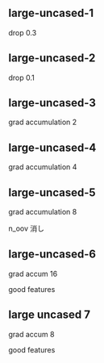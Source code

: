 ## large-uncased-1

drop 0.3

## large-uncased-2

drop 0.1

## large-uncased-3

grad accumulation 2

## large-uncased-4

grad accumulation 4

## large-uncased-5

grad accumulation 8

n_oov 消し

## large-uncased-6

grad accum 16

good features

## large uncased 7

grad accum 8

good features

